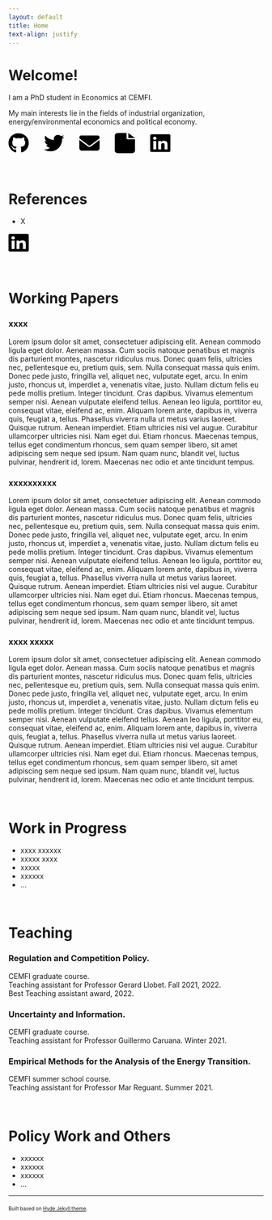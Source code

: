 ```yaml
---
layout: default
title: Home
text-align: justify
---
```


<!---  Picture on the top of the website  --->
<p align="center">
   <!--- <img width="300" height=auto src="/photos/PELLO (88).jpg"> ---> <!---  horizontal pic  --->
   <!--- <img width="400" height=auto src="/photos/PELLO (82).jpg"> ---> <!---  horizontal pic, close face  --->
   <!--- <img width="300" height=auto src="/photos/PELLO (88) black_white.jpg"> ---> <!---  horizontal pic, black and white  ---> 
   <!--- <img width="200" height=auto src="/photos/PELLO (53).jpg">  ---> <!---  vertical pic  --->
</p>

<!---  Blank line  --->
<!--- <br/> --->

<h1 align="left">
Welcome!
</h1>

I am a PhD student in Economics at CEMFI.

My main interests lie in the fields of industrial organization, energy/environmental economics and political economy.

<!-- Social buttons: twitter, github, linkedin... -->
<!---  target="_blank": The links pop um in new tabs  --->
<!---  style="float: left; margin-right: 30px;": Allows for space between icons  --->
<!-- [<img src="/icons/github.svg" style="float: left; margin-right: 30px;" width="40" height="40">](https://github.com/pelloaspuru) -->
<a href="https://github.com/pelloaspuru" target="_blank"><img src="/icons/github.svg" style="float: left; margin-right: 30px;" width="40" height="40"></a>
<!-- [<img src="/icons/twitter.svg" style="float: left; margin-right: 30px;" width="40" height="40">](https://twitter.com/pelloaspuru) -->
<a href="https://twitter.com/pelloaspuru" target="_blank"><img src="/icons/twitter.svg" style="float: left; margin-right: 30px;" width="40" height="40"></a>
<!-- [<img src="/icons/envelope-solid.svg" style="float: left; margin-right: 30px;" width="40" height="40">](mailto:pello.aspuru@cemfi.edu.es) -->
<a href="mailto:pello.aspuru@cemfi.edu.es" target="_blank"><img src="/icons/envelope-solid.svg" style="float: left; margin-right: 30px;" width="40" height="40"></a>
<!-- [<img src="/icons/file-solid.svg" style="float: left; margin-right: 30px;" width="40" height="40">](/documents/CV.pdf) -->
<a href="/documents/CV.pdf" target="_blank"><img src="/icons/file-solid.svg" style="float: left; margin-right: 30px;" width="40" height="40"></a>
<!-- [<img src="/icons/linkedin.svg" width="40" height="40">](https://www.linkedin.com/in/pelloaspuru) -->
<a href="https://www.linkedin.com/in/pelloaspuru" target="_blank"><img src="/icons/linkedin.svg" width="40" height="40"></a>

<!-- Social buttons: twitter, github, linkedin... -->
<!-- {% include social_links.html %} -->

<!---  Blank line  --->
<br/>

<h1 align="left">
References
</h1>

- X

<a href="https://www.linkedin.com/in/pelloaspuru" target="_blank"><img src="/icons/linkedin.svg" width="40" height="40" class="filter-green"></a>

<!---  Blank line  --->
<br/>

<h1 align="left">
Working Papers
</h1>

### xxxx

Lorem ipsum dolor sit amet, consectetuer adipiscing elit. Aenean commodo ligula eget dolor. Aenean massa. Cum sociis natoque penatibus et magnis dis parturient montes, nascetur ridiculus mus. Donec quam felis, ultricies nec, pellentesque eu, pretium quis, sem. Nulla consequat massa quis enim. Donec pede justo, fringilla vel, aliquet nec, vulputate eget, arcu. In enim justo, rhoncus ut, imperdiet a, venenatis vitae, justo. Nullam dictum felis eu pede mollis pretium. Integer tincidunt. Cras dapibus. Vivamus elementum semper nisi. Aenean vulputate eleifend tellus. Aenean leo ligula, porttitor eu, consequat vitae, eleifend ac, enim. Aliquam lorem ante, dapibus in, viverra quis, feugiat a, tellus. Phasellus viverra nulla ut metus varius laoreet. Quisque rutrum. Aenean imperdiet. Etiam ultricies nisi vel augue. Curabitur ullamcorper ultricies nisi. Nam eget dui. Etiam rhoncus. Maecenas tempus, tellus eget condimentum rhoncus, sem quam semper libero, sit amet adipiscing sem neque sed ipsum. Nam quam nunc, blandit vel, luctus pulvinar, hendrerit id, lorem. Maecenas nec odio et ante tincidunt tempus.

### xxxxxxxxxx

Lorem ipsum dolor sit amet, consectetuer adipiscing elit. Aenean commodo ligula eget dolor. Aenean massa. Cum sociis natoque penatibus et magnis dis parturient montes, nascetur ridiculus mus. Donec quam felis, ultricies nec, pellentesque eu, pretium quis, sem. Nulla consequat massa quis enim. Donec pede justo, fringilla vel, aliquet nec, vulputate eget, arcu. In enim justo, rhoncus ut, imperdiet a, venenatis vitae, justo. Nullam dictum felis eu pede mollis pretium. Integer tincidunt. Cras dapibus. Vivamus elementum semper nisi. Aenean vulputate eleifend tellus. Aenean leo ligula, porttitor eu, consequat vitae, eleifend ac, enim. Aliquam lorem ante, dapibus in, viverra quis, feugiat a, tellus. Phasellus viverra nulla ut metus varius laoreet. Quisque rutrum. Aenean imperdiet. Etiam ultricies nisi vel augue. Curabitur ullamcorper ultricies nisi. Nam eget dui. Etiam rhoncus. Maecenas tempus, tellus eget condimentum rhoncus, sem quam semper libero, sit amet adipiscing sem neque sed ipsum. Nam quam nunc, blandit vel, luctus pulvinar, hendrerit id, lorem. Maecenas nec odio et ante tincidunt tempus.

### xxxx xxxxx

Lorem ipsum dolor sit amet, consectetuer adipiscing elit. Aenean commodo ligula eget dolor. Aenean massa. Cum sociis natoque penatibus et magnis dis parturient montes, nascetur ridiculus mus. Donec quam felis, ultricies nec, pellentesque eu, pretium quis, sem. Nulla consequat massa quis enim. Donec pede justo, fringilla vel, aliquet nec, vulputate eget, arcu. In enim justo, rhoncus ut, imperdiet a, venenatis vitae, justo. Nullam dictum felis eu pede mollis pretium. Integer tincidunt. Cras dapibus. Vivamus elementum semper nisi. Aenean vulputate eleifend tellus. Aenean leo ligula, porttitor eu, consequat vitae, eleifend ac, enim. Aliquam lorem ante, dapibus in, viverra quis, feugiat a, tellus. Phasellus viverra nulla ut metus varius laoreet. Quisque rutrum. Aenean imperdiet. Etiam ultricies nisi vel augue. Curabitur ullamcorper ultricies nisi. Nam eget dui. Etiam rhoncus. Maecenas tempus, tellus eget condimentum rhoncus, sem quam semper libero, sit amet adipiscing sem neque sed ipsum. Nam quam nunc, blandit vel, luctus pulvinar, hendrerit id, lorem. Maecenas nec odio et ante tincidunt tempus.

<!---  Blank line  --->
<br/>

<h1 align="left">
Work in Progress
</h1>

- xxxx xxxxxx
- xxxxx xxxx
- xxxxx 
- xxxxxx
- ...

<!---  Blank line  --->
<br/>

<h1 align="left">
Teaching
</h1>

### Regulation and Competition Policy. 
CEMFI graduate course. <br />
Teaching assistant for Professor Gerard Llobet. Fall 2021, 2022. <br />
Best Teaching assistant award, 2022. <br />

### Uncertainty and Information. 
CEMFI graduate course. <br />
Teaching assistant for Professor Guillermo Caruana. Winter 2021. <br />

### Empirical Methods for the Analysis of the Energy Transition.
CEMFI summer school course. <br />
Teaching assistant for Professor Mar Reguant. Summer 2021. <br />

<!---  Blank line  --->
<br/>

<h1 align="left">
Policy Work and Others
</h1>

- xxxxxx
- xxxxxx
- xxxxxx
- ...


---
<sup><sub>Built based on [Hyde Jekyll theme](https://github.com/poole/hyde).<sub><sup>





